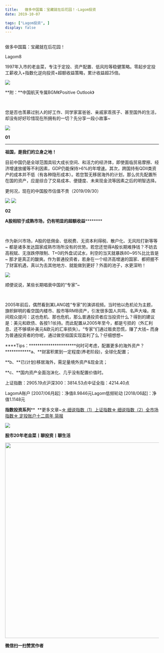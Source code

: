 ```yaml
---
title:   做多中国篇：宝藏就在后花园！-Lagom投资
date: 2019-10-07

tags: ["Lagom投资", ]
display: false
---
```



## 



做多中国篇：宝藏就在后花园！




Lagom8




1997年入市的老韭菜，专注于定投、资产配置、低风险等稳健策略。零起步定投工薪收入+指数化逆向投资+超额收益策略，累计收益超25倍。




<img src="https://mmbiz.qpic.cn/mmbiz_png/ZB4WjgjLjJW3KtDibicU3BB1HNQ9lDS2M5oGRnchkNPRzYsc0Ua6CIu7rZH3vAficcBEPYHU9ZTPqkic1sicT8CaxQQ/640?wx_fmt=png" data-type="png" class="" data-ratio="0.05776173285198556" data-w="554"/>

**附：**中国航天专属BGM《Positive Outlook》

&nbsp;

您是否也羡慕过别人的好工作、同学家富爸爸、亲戚家乖孩子、甚至国外的生活，却没有好好珍惜现在所拥有的一切？先分享一段小故事~



<img src="https://mmbiz.qpic.cn/mmbiz_png/ZB4WjgjLjJW3KtDibicU3BB1HNQ9lDS2M5oGRnchkNPRzYsc0Ua6CIu7rZH3vAficcBEPYHU9ZTPqkic1sicT8CaxQQ/640?wx_fmt=png" data-type="png" class="" data-ratio="0.05776173285198556" data-w="554" style="white-space: normal;"/>



**01**

****

**祖国，是我们的立身之地！**



目前中国仍是全球范围具较大成长空间、和活力的经济体，即使面临贸易摩擦、经济增速放缓等不利因素，GDP仍能保持&gt;6%的年增速。其次，跨国持有QDII类资产的成本并不低（有各种隐形成本）。若您暂无移居海外的计划，那么优先配置所在国的资产，应是综合了交易成本、便捷度、未来现金流等因素之后的明智选择。

更何况，现在的中国股市估值不贵（2019/09/30）

<img class="rich_pages" data-ratio="0.4862068965517241" data-s="300,640" src="https://mmbiz.qpic.cn/mmbiz_png/ZB4WjgjLjJUBdESNIQhp7L0q0a7cJmuDxic0lHFoiaQROKCTQAXWPlZRK71NswHibOm9u7NibM6qdibP5pZI2srpTWg/640?wx_fmt=png" data-type="png" data-w="580"/>

<img class="rich_pages" data-ratio="0.47651933701657456" data-s="300,640" src="https://mmbiz.qpic.cn/mmbiz_png/ZB4WjgjLjJUBdESNIQhp7L0q0a7cJmuD4iavlGgGmBbicyr3VvYDjYYj46RpDKiaiakHLPCVMI7g8XdHmSncYwgaeg/640?wx_fmt=png" data-type="png" data-w="724" style=""/>





**02**



**A股相较于成熟市场，仍有明显的超额收益**********

&nbsp;

作为新兴市场，A股的低佣金、低税费、无资本利得税、散户化、无风险打新等等~ 都是诸多发达国家成熟市场所没有的优势。若您还觉得A股长期难挣钱？不妨去高税赋、无涨跌停限制、T+0的外盘试试水，利空的当天就暴跌80~95%比比皆是~ 那才是真正的酸爽。作为普通投资者，若身在一个经济高增速的国家、都把握不了财富机遇，真以为去其他地方、就能做到更好？外面的池子，水更深哟！

<img src="https://mmbiz.qpic.cn/mmbiz_png/ZB4WjgjLjJW3KtDibicU3BB1HNQ9lDS2M5oGRnchkNPRzYsc0Ua6CIu7rZH3vAficcBEPYHU9ZTPqkic1sicT8CaxQQ/640?wx_fmt=png" data-type="png" class="" data-ratio="0.05776173285198556" data-w="554" style="color: rgb(136, 136, 136);white-space: normal;"/>



顺便说说，某些长期唱衰中国的“专家”~

&nbsp;

2005年前后，偶然看到某LANG姓“专家”的演讲视频。当时他以危机论为主题，旗帜鲜明的看空国内楼市、股市等RMB资产，引发很多国人共鸣、名声大噪。席间观众提问：这也危机、那也危机，那么普通投资者应当投资什么？得到的建议是：美元和欧债、各按1:1长持。而此配置从2005年至今，都是亏损的（外汇利息、还不够填补美元&amp;欧元的汇率损失）。“专家”们通过贩卖恐慌，赚了大钱~ 而身为普通投资者的你呢，通过做空祖国实现盈利了么？仔细想想~



****Tips：**********************何时可考虑，配置更多的海外资产？************a、**财富积累到一定程度(养老阶段)，全球化配置；

**b、**已(计划)移居海外，需足量境外资产&amp;现金流；

**c、**国内资产全面泡沫化、几乎没有配置价值时。



上证指数：2905.19点沪深300：3814.53点中证全指：4214.40点

LagomA账户 [2007/06月起]：净值8.9846元Lagom低频轮动 [2018/06起]：净值1.1148元

**指数投资系列****&nbsp;&nbsp;**更多文章~[☆ 细说指数（1）上证指数](http://mp.weixin.qq.com/s?__biz=MzI3MDQ2NjY2Mw==&amp;mid=2247484179&amp;idx=1&amp;sn=b3b332ad9e177b14fa171d39e325f48f&amp;chksm=ead1e81bdda6610d6451f74405c5eecb7e099188d16a664c767173aaf281e5eafdf8dd614094&amp;scene=21#wechat_redirect)[☆ 细说指数（2）全市场指数](http://mp.weixin.qq.com/s?__biz=MzI3MDQ2NjY2Mw==&amp;mid=2247484194&amp;idx=1&amp;sn=dca8a168a491f9b7f7da636b680b0e7c&amp;chksm=ead1e82adda6613c9b51e701b8c5707614407bc34c2c1cd7519a17df27157aaac8f9382ae3b5&amp;scene=21#wechat_redirect)[☆ 定投账户十二周年 简报](http://mp.weixin.qq.com/s?__biz=MzI3MDQ2NjY2Mw==&amp;mid=2247484311&amp;idx=1&amp;sn=8b6902694aebdd094635f2e968507d27&amp;chksm=ead1e89fdda661892650f4147ddb846a6467323f03b3eb00cba0d36145081cbe7cae5ffa4492&amp;scene=21#wechat_redirect)

<img src="https://mmbiz.qpic.cn/mmbiz_png/ZB4WjgjLjJW3KtDibicU3BB1HNQ9lDS2M5oGRnchkNPRzYsc0Ua6CIu7rZH3vAficcBEPYHU9ZTPqkic1sicT8CaxQQ/640?wx_fmt=png" data-type="png" class="" data-ratio="0.05776173285198556" data-w="554" style="color: rgb(136, 136, 136);"/>

**股市20年老韭菜丨聊投资丨聊生活**

<img data-type="png" class="" data-ratio="0.390625" data-w="640" src="https://mmbiz.qpic.cn/mmbiz_png/ZB4WjgjLjJW3KtDibicU3BB1HNQ9lDS2M5AHEoeiaz0dQ4NfIRjBMuXvyJn8dXWm7ftklb0xqheiaMia0zbkyMJiaKzA/640?wx_fmt=png" style="box-sizing: border-box !important;overflow-wrap: break-word !important;visibility: visible !important;width: 640px !important;"/>




**微信扫一扫赞赏作者**